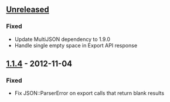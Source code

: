 ## [Unreleased][unreleased]
### Fixed
- Update MultiJSON dependency to 1.9.0
- Handle single empty space in Export API response

## [1.1.4] - 2012-11-04
### Fixed
- Fix JSON::ParserError on export calls that return blank results

[unreleased]: https://github.com/amro/gibbon/compare/v1.1.4...HEAD
[1.1.4]: https://github.com/amro/gibbon/compare/v1.1.3...v1.1.4
